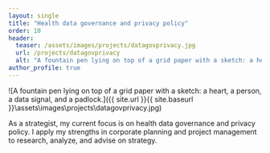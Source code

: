 ```yaml
---
layout: single
title: "Health data governance and privacy policy"
order: 10
header:
  teaser: /assets/images/projects/datagovprivacy.jpg
  url: /projects/datagovprivacy
  alt: "A fountain pen lying on top of a grid paper with a sketch: a heart, a person, a data signal, and a padlock."
author_profile: true
---
```


![A fountain pen lying on top of a grid paper with a sketch: a heart, a person, a data signal, and a padlock.]({{ site.url }}{{ site.baseurl }}\assets\images\projects\datagovprivacy.jpg)

As a strategist, my current focus is on health data governance and privacy policy. I apply my strengths in corporate planning and project management to research, analyze, and advise on strategy.
